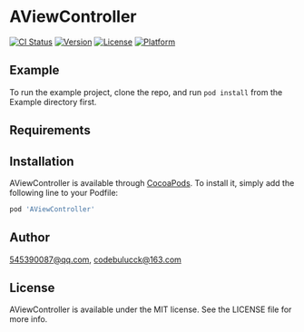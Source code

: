 # AViewController

[![CI Status](https://img.shields.io/travis/545390087@qq.com/AViewController.svg?style=flat)](https://travis-ci.org/545390087@qq.com/AViewController)
[![Version](https://img.shields.io/cocoapods/v/AViewController.svg?style=flat)](https://cocoapods.org/pods/AViewController)
[![License](https://img.shields.io/cocoapods/l/AViewController.svg?style=flat)](https://cocoapods.org/pods/AViewController)
[![Platform](https://img.shields.io/cocoapods/p/AViewController.svg?style=flat)](https://cocoapods.org/pods/AViewController)

## Example

To run the example project, clone the repo, and run `pod install` from the Example directory first.

## Requirements

## Installation

AViewController is available through [CocoaPods](https://cocoapods.org). To install
it, simply add the following line to your Podfile:

```ruby
pod 'AViewController'
```

## Author

545390087@qq.com, codebulucck@163.com

## License

AViewController is available under the MIT license. See the LICENSE file for more info.
